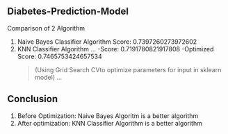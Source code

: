 ## Diabetes-Prediction-Model
Comparison of 2 Algorithm
1. Naive Bayes Classifier Algorithm
   Score: 0.7397260273972602
3. KNN Classifier Algorithm
...
   	 -Score: 0.7191780821917808
   	 -Optimized Score: 0.7465753424657534
   >(Using Grid Search CVto optimize parameters for input in sklearn model)
...

## Conclusion
1. Before Optimization: Naive Bayes Algoritm is a better algorithm
2. After optimization: KNN Classifier Algorithm is a better algorithm
